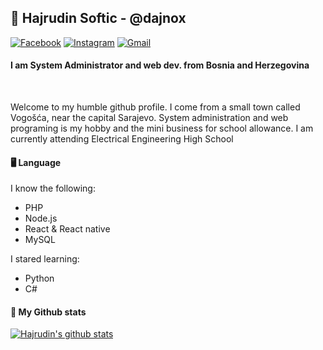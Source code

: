 ## 🌃 Hajrudin Softic - @dajnox

[![Facebook](https://img.shields.io/badge//softic21-5C6EC1?style=flat-square&logo=facebook&logoColor=white&link=https://www.facebook.com/softic21)](https://www.facebook.com/softic21/)
[![Instagram](https://img.shields.io/badge/@softicc-5C6EC1?style=flat-square&logo=Instagram&logoColor=white&link=https://www.instagram.com/softicc/)](https://www.instagram.com/softicc/)
[![Gmail](https://img.shields.io/badge/hajrudin@arteoncloud.com-5C6EC1?style=flat-square&logo=Gmail&logoColor=white&link=mailto:hajrudin@arteoncloud.com)](mailto:hajrudin@arteoncloud.com)


####  I am System Administrator and web dev. from Bosnia and Herzegovina 
<br />

Welcome to my humble github profile. I come from a small town called Vogošća, near the capital Sarajevo. System administration and web programing is my hobby and the mini business for school allowance. I am currently attending Electrical Engineering High School

#### 🖥 Language

I know the following: 
- PHP
- Node.js
- React & React native
- MySQL

I stared learning:
- Python
- C#

#### 📑 My Github stats

[![Hajrudin's github stats](https://github-readme-stats.vercel.app/api?username=dajnox&show_icons=true&theme=tokyonight&dajnox=hahah)](https://github.com/dajnox/)

